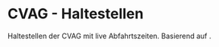 CVAG - Haltestellen
===================

Haltestellen der CVAG mit live Abfahrtszeiten. Basierend auf [](https://github.com/CodeforChemnitz/Haltestellen).